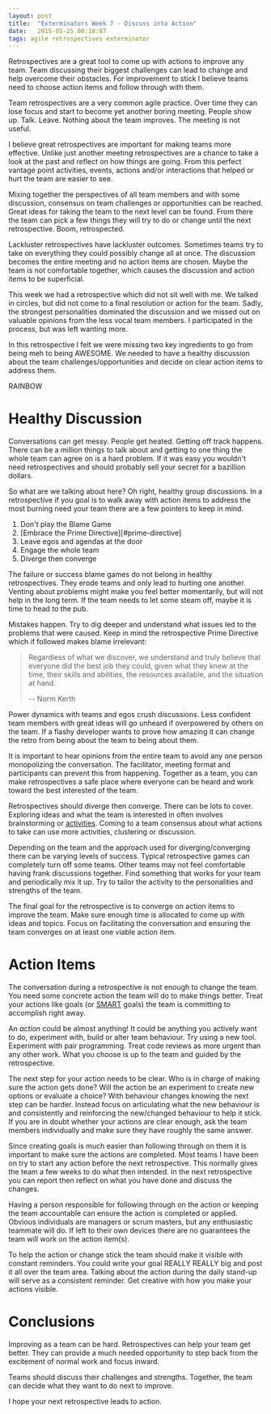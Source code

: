 ```yaml
---
layout: post
title:  "Exterminators Week 7 - Discuss into Action"
date:   2015-05-25 00:18:07
tags: agile retrospectives exterminator
---
```


Retrospectives are a great tool to come up with actions to improve any team.
Team discussing their biggest challenges can lead to change and
help overcome their obstacles. For improvement to stick I believe
teams need to choose action items and follow through with them.

Team retrospectives are a very common agile practice. Over time they can lose
focus and start to become yet another boring meeting. People show up. Talk. Leave.
Nothing about the team improves. The meeting is not useful.

I believe great retrospectives are important for making teams more effective.
Unlike just another meeting retrospectives are a chance to take a look at the
past and reflect on how things are going. From this perfect vantage point
activities, events, actions and/or interactions that helped or hurt the team are
easier to see.

Mixing together the perspectives of all team members and with some discussion,
consensus on team challenges or opportunities can be reached.
Great ideas for taking the team to the next level can be found. From there
the team can pick a few things they will try to do or change until the next
retrospective. Boom, retrospected.

Lackluster retrospectives have lackluster outcomes. Sometimes teams try to take
on everything they could possibly change all at once. The discussion becomes the
entire meeting and no action items are chosen. Maybe the team is not comfortable
together, which causes the discussion and action items to be superficial.

This week we had a retrospective which did not sit well with me. We talked in
circles, but did not come to a final resolution or action for the team. Sadly,
the strongest personalities dominated the discussion and we missed out on
valuable opinions from the less vocal team members. I participated in the
process, but was left wanting more.

In this retrospective I felt we were missing two key ingredients to go from
being meh to being AWESOME. We needed to have a healthy discussion about the
team challenges/opportunities and decide on clear action items to address them.

RAINBOW

Healthy Discussion
===============================================================================

Conversations can get messy. People get heated. Getting off track happens.
There can be a million things to talk about and getting to one thing the whole team
can agree on is a hard problem. If it was easy you wouldn't need
retrospectives and should probably sell your secret for a bazillion dollars.

So what are we talking about here? Oh right, healthy group discussions. In a
retrospective if you goal is to walk away with action items to address the most
burning need your team there are a few pointers to keep in mind.

1. Don't play the Blame Game
2. [Embrace the Prime Directive][#prime-directive]
3. Leave egos and agendas at the door
4. Engage the whole team
5. Diverge then converge

The failure or success blame games do not belong in healthy retrospectives. They erode
teams and only lead to hurting one another. Venting about problems might make
you feel better momentarily, but will not help in the long term. If the team needs to let
some steam off, maybe it is time to head to the pub.

Mistakes happen. Try to dig deeper and understand what issues led to the
problems that were caused. Keep in mind the retrospective Prime
Directive which if followed makes blame irrelevant:

<span id="prime-directive" />

> Regardless of what we discover, we understand and truly believe that everyone
> did the best job they could, given what they knew at the time, their skills
> and abilities, the resources available, and the situation at hand.
>
> -- Norm Kerth

Power dynamics with teams and egos crush discussions. Less confident team
members with great ideas will go unheard if overpowered by others on the
team. If a flashy developer wants to prove how amazing it can change the retro
from being about the team to being about them.

It is important to hear opinions from the entire team to avoid any one person
monopolizing the conversation. The facilitator, meeting format and participants
can prevent this from happening. Together as a team, you can make retrospectives a safe place
where everyone can be heard and work toward the best interested of the team.

Retrospectives should diverge then converge. There can be lots to cover.
Exploring ideas and what the team is interested in often involves brainstorming
or [activities][fun]. Coming to a team consensus about what actions to take
can use more activities, clustering or discussion.

Depending on the team and the approach used for diverging/converging there can be varying
levels of success. Typical retrospective games can
completely turn off some teams. Other teams may not feel comfortable having
frank discussions together. Find something that works for your team and
periodically mix it up. Try to tailor the activity to the personalities and
strengths of the team.

The final goal for the retrospective is to converge on action items to improve
the team. Make sure enough time is allocated to come up with ideas and topics.
Focus on facilitating the conversation and ensuring the team converges on at
least one viable action item.

Action Items
===============================================================================

The conversation during a retrospective is not enough to change the team. You
need some concrete action the team will do to make things better. Treat your
actions like goals (or [SMART][smart] goals) the team is committing to
accomplish right away.

An *action* could be almost anything! It could be anything you actively want
to do, experiment with, build or alter team behaviour. Try using a new tool.
Experiment with pair programming. Treat code reviews as more urgent than
any other work. What you choose is up to the team and guided by the
retrospective.

The next step for your action needs to be clear. Who is in charge of making
sure the action gets done? Will the action be an experiment to create new
options or evaluate a choice? With behaviour changes knowing the next step can
be harder. Instead focus on articulating what the new behaviour is and
consistently and reinforcing the new/changed behaviour to help it stick. If you
are in doubt whether your actions are clear enough, ask the team members
individually and make sure they have roughly the same answer.

Since creating goals is much easier than following through on them it is
important to make sure the actions are completed. Most teams I have been on try
to start any action before the next retrospective. This normally gives the team
a few weeks to do what then intended. In the next retrospective you can report
then reflect on what you have done and discuss the changes.

Having a person responsible for following through on the action or keeping
the team accountable can ensure the action is completed or applied. Obvious
individuals are managers or scrum masters, but any enthusiastic teammate will
do. If left to their own devices there are no guarantees the team will work on
the action item(s).

To help the action or change stick the team should make it visible with constant reminders. You could
write your goal REALLY REALLY big and post it all over the team area. Talking
about the action during the daily stand-up will serve as a consistent reminder.
Get creative with how you make your actions visible.

Conclusions
===============================================================================

Improving as a team can be hard. Retrospectives can help your team get better.
They can provide a much needed opportunity to step back from the excitement of
normal work and focus inward.

Teams should discuss their challenges and strengths. Together, the team can
decide what they want to do next to improve.

I hope your next retrospective leads to action.

[losing]: http://haacked.com/archive/2013/10/21/argue-well-by-losing.aspx/
[fun]: http://www.funretrospectives.com/category/retrospective/
[smart]: http://www.projectsmart.co.uk/smart-goals.php
